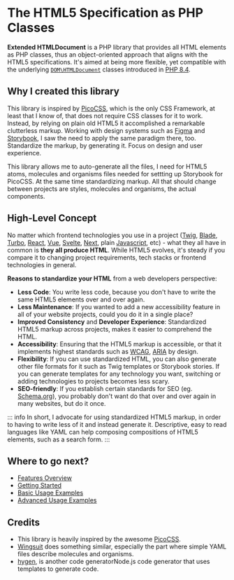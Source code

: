 # The HTML5 Specification as PHP Classes

**Extended HTMLDocument** is a PHP library that provides all HTML elements  as PHP classes, thus an object-oriented approach that aligns with the HTML5 specifications. It's aimed at being more flexible, yet compatible with the underlying [`DOM\HTMLDocument`](https://stitcher.io/blog/html-5-in-php-84) classes introduced in [PHP 8.4](https://www.php.net/manual/en/class.dom-htmldocument.php).

## Why I created this library
This library is inspired by [PicoCSS](https://picocss.com), which is the only CSS Framework, at least that I know of, that does not require CSS classes for it to work. Instead, by relying on plain old HTML5 it accomplished a remarkable clutterless markup.
Working with design systems such as [Figma](https://figma.com) and [Storybook](https://storybook.js.org/), I saw the need to apply the same paradigm there, too. Standardize the markup, by generating it. Focus on design and user experience.

This library allows me to auto-generate all the files, I need for HTML5 atoms, molecules and organisms files needed for settting up Storybook for PicoCSS. At the same time standardizing markup.
All that should change between projects are styles, molecules and organisms, the actual components.

## High-Level Concept
No matter which frontend technologies you use in a project ([Twig](https://twig.symfony.com/), [Blade](https://laravel.com/docs/12.x/blade), [Turbo](https://turbo.hotwired.dev/), [React](https://react.dev/), [Vue](https://vuejs.org/), [Svelte](https://svelte.dev/), [Next](https://nextjs.org/), plain [Javascript](https://developer.mozilla.org/en-US/docs/Web/JavaScript), etc) - what they all have in common is **they all produce HTML**. While HTML5 evolves, it's steady if you compare it to changing project requirements, tech stacks or frontend technologies in general.

**Reasons to standardize your HTML** from a web developers perspective:
- **Less Code**: You write less code, because you don't have to write the same HTML5 elements over and over again.
- **Less Maintenance**: If you wanted to add a new accessibility feature in all of your website projects, could you do it in a single place?
- **Improved Consistency** and **Developer Experience**: Standardized HTML5 markup across projects, makes it easier to comprehend the HTML.
- **Accessibility**: Ensuring that the HTML5 markup is accessible, or that it implements highest standards such as [WCAG](https://www.w3.org/WAI/standards-guidelines/wcag/), [ARIA](https://developer.mozilla.org/en-US/docs/Web/Accessibility/ARIA) by design.
- **Flexibility**: If you can use standardized HTML, you can also generate other file formats for it such as Twig templates or Storybook stories. If you can generate templates for any technology you want, switching or adding technologies to projects becomes less scary.
- **SEO-friendly**: If you establish certain standards for SEO (eg. [Schema.org](https://schema.org/docs/documents.html)), you probably don't want do that over and over again in many websites, but do it once.

::: info
In short, I advocate for using standardized HTML5 markup, in order to having to write less of it and instead generate it. Descriptive, easy to read languages like YAML can help composing compositions of HTML5 elements, such as a search form.
:::

## Where to go next?
- [Features Overview](./features)
- [Getting Started](./getting-started)
- [Basic Usage Examples](./usage-examples)
- [Advanced Usage Examples](./advanced-examples)

## Credits
- This library is heavily inspired by the awesome [PicoCSS](https://picocss.com).
- [Wingsuit](https://wingsuit-designsystem.github.io/) does something similar, especially the part where simple YAML files describe molecules and organisms.
- [hygen](https://github.com/jondot/hygen), is another code generatorNode.js code generator that uses templates to generate code.

<!-- ## Use cases

This library can be useful to PHP Developers in frontend-related contexts, including but not limited to content management systems, templating engines and design systems.
Some examples:
- Instead of writing a Design System for a component library, I can use this library to generate components for me.
- I am a backend developer and don't know all the HTML elements or attributes there are. Auto-completion of your IDE will give you a quick insight into the available elements and attributes.
- I want to work on a Twig Extension, let's say to render `<figure>` elements with `<picture>`, `<img>`, or `<figcaption>`. I can use this library to generate the markup for me, and focus on the content. -->
